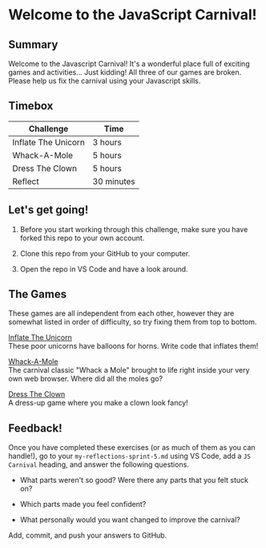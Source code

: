 # Welcome to the JavaScript Carnival!

## Summary

Welcome to the Javascript Carnival! It's a wonderful place full of exciting games and activities... Just kidding! All three of our games are broken. Please help us fix the carnival using your Javascript skills.

## Timebox

Challenge | Time |
------------|----------|
Inflate The Unicorn | 3 hours
Whack-A-Mole | 5 hours
Dress The Clown | 5 hours
Reflect | 30 minutes

## Let's get going!

1. Before you start working through this challenge, make sure you have forked this repo to your own account.

2. Clone this repo from your GitHub to your computer.

3. Open the repo in VS Code and have a look around.

## The Games

These games are all independent from each other, however they are somewhat listed in order of difficulty, so try fixing them from top to bottom. 

[Inflate The Unicorn](./inflate-the-unicorn/inflate-the-unicorn-README.md)  
These poor unicorns have balloons for horns. Write code that inflates them!

[Whack-A-Mole](./whack-a-mole/whack-a-mole-README.md)  
The carnival classic "Whack a Mole" brought to life right inside your very own web browser. Where did all the moles go?

[Dress The Clown](./dress-the-clown/dress-the-clown-README.md)  
A dress-up game where you make a clown look fancy!

## Feedback!

Once you have completed these exercises (or as much of them as you can handle!), go to your `my-reflections-sprint-5.md` using VS Code, add a `JS Carnival` heading, and answer the following questions.

- What parts weren't so good? Were there any parts that you felt stuck on?

- Which parts made you feel confident?

- What personally would you want changed to improve the carnival?

Add, commit, and push your answers to GitHub.
